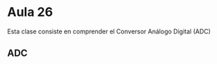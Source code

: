 <h1>Aula 26</h1>

Esta clase consiste en comprender el Conversor Análogo Digital (ADC)

<h2>ADC</h2>